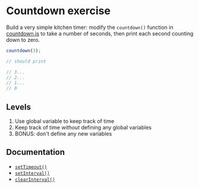 # Countdown exercise

Build a very simple kitchen timer:  modify the `countdown()` function in [countdown.js](countdown.js) to take a number of seconds, then print each second counting down to zero.

```javascript
countdown(3);

// should print

// 3...
// 2...
// 1...
// 0
```

## Levels

1. Use global variable to keep track of time
1. Keep track of time *without* defining any global variables
1. BONUS: don't define any new variables

## Documentation

* [`setTimeout()`]( https://developer.mozilla.org/en-US/docs/DOM/window.setTimeout)
* [`setInterval()`](https://developer.mozilla.org/en-US/docs/DOM/window.setInterval)
* [`clearInterval()`](https://developer.mozilla.org/en-US/docs/Web/API/window.clearInterval)
